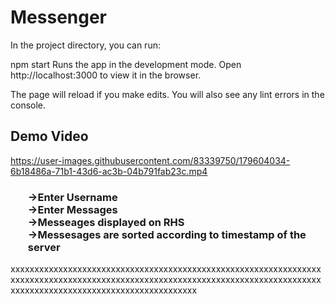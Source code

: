 # Messenger

In the project directory, you can run:

npm start
Runs the app in the development mode.
Open http://localhost:3000 to view it in the browser.

The page will reload if you make edits.
You will also see any lint errors in the console.

<h2> Demo Video </h2>


https://user-images.githubusercontent.com/83339750/179604034-6b18486a-71b1-43d6-ac3b-04b791fab23c.mp4

<h3>
<ul>
  <ls>->Enter Username</ls><br>
  <ls>->Enter Messages</ls><br>
  <ls>->Messeages displayed on RHS</ls><br>
  <ls>->Messesages are sorted according to timestamp of the server</ls>
</ul>
</h3>
xxxxxxxxxxxxxxxxxxxxxxxxxxxxxxxxxxxxxxxxxxxxxxxxxxxxxxxxxxxxxxxxxxxxxxxxxxxxxxxxxxxxxxxxxxxxxxxxxxxxxxxxxxxxxxxxxxxxxxxxxxxxxxxxxxxxxxxxxxxxxxxxxxxxxxxxxxxxxxxxxxxxxxxxx
